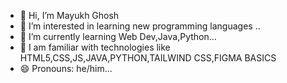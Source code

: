 - 👋 Hi, I’m Mayukh Ghosh
- 👀 I’m interested in learning new programming languages ..
- 🌱 I’m currently learning Web Dev,Java,Python...
- 🎇 I am familiar with technologies like HTML5,CSS,JS,JAVA,PYTHON,TAILWIND CSS,FIGMA BASICS
- 😄 Pronouns: he/him...



